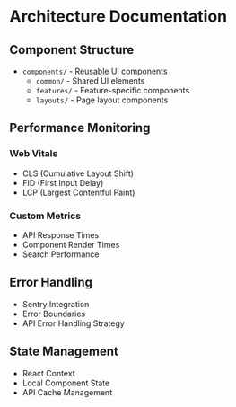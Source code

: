 # Architecture Documentation

## Component Structure
- `components/` - Reusable UI components
  - `common/` - Shared UI elements
  - `features/` - Feature-specific components
  - `layouts/` - Page layout components

## Performance Monitoring
### Web Vitals
- CLS (Cumulative Layout Shift)
- FID (First Input Delay)
- LCP (Largest Contentful Paint)

### Custom Metrics
- API Response Times
- Component Render Times
- Search Performance

## Error Handling
- Sentry Integration
- Error Boundaries
- API Error Handling Strategy

## State Management
- React Context
- Local Component State
- API Cache Management 